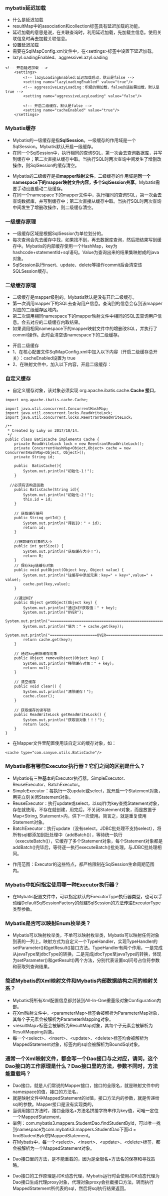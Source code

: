 ### mybatis延迟加载 
- 什么是延迟加载 
- resultMap中的association和collection标签具有延迟加载的功能。
- 延迟加载的意思是说，在关联查询时，利用延迟加载，先加载主信息。使用关联信息时再去加载关联信息。
- 设置延迟加载
- 需要在SqlMapConfig.xml文件中，在\<settings>标签中设置下延迟加载。
- lazyLoadingEnabled、aggressiveLazyLoading
>
     
```
<!-- 开启延迟加载 -->
    <settings>
        <!-- lazyLoadingEnabled:延迟加载启动，默认是false -->
        <setting name="lazyLoadingEnabled" value="true"/>
        <!-- aggressiveLazyLoading：积极的懒加载，false的话按需加载，默认是true -->
        <setting name="aggressiveLazyLoading" value="false"/>
         
        <!-- 开启二级缓存，默认是false -->
        <setting name="cacheEnabled" value="true"/>
    </settings>
```
>
### Mybatis缓存
>
- Mybatis的一级缓存是指**SqlSession**。一级缓存的作用域是一个SqlSession。Mybatis默认开启一级缓存。
- 在同一个SqlSession中，执行相同的查询SQL，第一次会去查询数据库，并写到缓存中；第二次直接从缓存中取。当执行SQL时两次查询中间发生了增删改操作，则SqlSession的缓存清空。
>
- Mybatis的二级缓存是指**mapper映射文件**。二级缓存的作用域是**同一个namespace下的mapper映射文件内容，多个SqlSession共享**。Mybatis需要手动设置启动二级缓存。
- 在同一个namespace下的mapper文件中，执行相同的查询SQL，第一次会去查询数据库，并写到缓存中；第二次直接从缓存中取。当执行SQL时两次查询中间发生了增删改操作，则二级缓存清空。
>
### 一级缓存原理
- 一级缓存区域是根据SqlSession为单位划分的。
- 每次查询会先去缓存中找，如果找不到，再去数据库查询，然后把结果写到缓存中。Mybatis的内部缓存使用一个HashMap，key为hashcode+statementId+sql语句。Value为查询出来的结果集映射成的java对象。
- SqlSession执行insert、update、delete等操作commit后会清空该SQLSession缓存。
>
### 二级缓存原理
- 二级缓存是mapper级别的。Mybatis默认是没有开启二级缓存。
- 第一次调用mapper下的SQL去查询用户信息。查询到的信息会存到该mapper对应的二级缓存区域内。
- 第二次调用相同namespace下的mapper映射文件中相同的SQL去查询用户信息。会去对应的二级缓存内取结果。
- 如果调用相同namespace下的mapper映射文件中的增删改SQL，并执行了commit操作。此时会清空该namespace下的二级缓存。
>
- 开启二级缓存
- 1、在核心配置文件SqlMapConfig.xml中加入以下内容（开启二级缓存总开关）：cacheEnabled设置为 true
- 2、在映射文件中，加入以下内容，开启二级缓存：
>
### 自定义缓存
- 自定义缓存对象，该对象必须实现 org.apache.ibatis.cache.**Cache 接口**，
```
import org.apache.ibatis.cache.Cache;

import java.util.concurrent.ConcurrentHashMap;
import java.util.concurrent.locks.ReadWriteLock;
import java.util.concurrent.locks.ReentrantReadWriteLock;

/**
 * Created by Luky on 2017/10/14.
 */
public class BatisCache implements Cache {
    private ReadWriteLock lock = new ReentrantReadWriteLock();
    private ConcurrentHashMap<Object,Object> cache = new ConcurrentHashMap<Object, Object>();
    private String id;

    public  BatisCache(){
        System.out.println("初始化-1！");
    }

  //必须有该构造函数
    public BatisCache(String id){
        System.out.println("初始化-2！");
        this.id = id;
    }

    // 获取缓存编号
    public String getId() {
        System.out.println("得到ID：" + id);
        return id;
    }

    //获取缓存对象的大小
    public int getSize() {
        System.out.println("获取缓存大小！");
        return 0;
    }
    // 保存key值缓存对象
    public void putObject(Object key, Object value) {
        System.out.println("往缓存中添加元素：key=" + key+",value=" + value);
        cache.put(key,value);
    }

    //通过KEY
    public Object getObject(Object key) {
        System.out.println("通过kEY获取值：" + key);
        System.out.println("OVER");
        System.out.println("=======================================================");
        System.out.println("值为：" + cache.get(key));
        System.out.println("=====================OVER==============================");
        return cache.get(key);
    }

    // 通过key删除缓存对象
    public Object removeObject(Object key) {
        System.out.println("移除缓存对象：" + key);
        return null;
    }

    // 清空缓存
    public void clear() {
        System.out.println("清除缓存！");
        cache.clear();
    }

    // 获取缓存的读写锁
    public ReadWriteLock getReadWriteLock() {
        System.out.println("获取锁对象！！！");
        return lock;
    }
}
```
-  在Mapper文件里配置使用该自定义的缓存对象，如：
```
<cache type="com.sanyue.utils.BatisCache"/>
```
>
### Mybatis都有哪些Executor执行器？它们之间的区别是什么？
>
- Mybatis有三种基本的Executor执行器，SimpleExecutor、ReuseExecutor、BatchExecutor。
- SimpleExecutor：每执行一次update或select，就开启一个Statement对象，用完立刻关闭Statement对象。
- ReuseExecutor：执行update或select，以sql作为key查找Statement对象，存在就使用，不存在就创建，用完后，不关闭Statement对象，而是放置于Map<String, Statement>内，供下一次使用。简言之，就是重复使用Statement对象。
- BatchExecutor：执行update（没有select，JDBC批处理不支持select），将所有sql都添加到批处理中（addBatch()），等待统一执行（executeBatch()），它缓存了多个Statement对象，每个Statement对象都是addBatch()完毕后，等待逐一执行executeBatch()批处理。与JDBC批处理相同。
>
- 作用范围：Executor的这些特点，都严格限制在SqlSession生命周期范围内。
>
### Mybatis中如何指定使用哪一种Executor执行器？
>
- 在Mybatis配置文件中，可以指定默认的ExecutorType执行器类型，也可以手动给DefaultSqlSessionFactory的创建SqlSession的方法传递ExecutorType类型参数。
>
### Mybatis是否可以映射Enum枚举类？
- Mybatis可以映射枚举类，不单可以映射枚举类，Mybatis可以映射任何对象到表的一列上。映射方式为自定义一个TypeHandler，实现TypeHandler的setParameter()和getResult()接口方法。TypeHandler有两个作用，一是完成从javaType至jdbcType的转换，二是完成jdbcType至javaType的转换，体现为setParameter()和getResult()两个方法，分别代表设置sql问号占位符参数和获取列查询结果。
>
### 简述Mybatis的Xml映射文件和Mybatis内部数据结构之间的映射关系？
- Mybatis将所有Xml配置信息都封装到All-In-One重量级对象Configuration内部。
- 在Xml映射文件中，\<parameterMap>标签会被解析为ParameterMap对象，其每个子元素会被解析为ParameterMapping对象。
- \<resultMap>标签会被解析为ResultMap对象，其每个子元素会被解析为ResultMapping对象。
- 每一个\<select>、\<insert>、\<update>、\<delete>标签均会被解析为MappedStatement对象，标签内的sql会被解析为BoundSql对象。
>   
### 通常一个Xml映射文件，都会写一个Dao接口与之对应，请问，这个Dao接口的工作原理是什么？Dao接口里的方法，参数不同时，方法能重载吗？
>
- Dao接口，就是人们常说的Mapper接口，接口的全限名，就是映射文件中的namespace的值，接口的方法名，
- 就是映射文件中MappedStatement的id值，接口方法内的参数，就是传递给sql的参数。Mapper接口是没有实现类的，
- 当调用接口方法时，接口全限名+方法名拼接字符串作为key值，可唯一定位一个MappedStatement，
- 举例：com.mybatis3.mappers.StudentDao.findStudentById，可以唯一找到namespace为com.mybatis3.mappers.StudentDao下面id = findStudentById的MappedStatement。
- 在Mybatis中，每一个\<select>、\<insert>、\<update>、\<delete>标签，都会被解析为一个MappedStatement对象。
>
- Dao接口里的方法，是不能重载的，因为是全限名+方法名的保存和寻找策略。
>
- Dao接口的工作原理是JDK动态代理，Mybatis运行时会使用JDK动态代理为Dao接口生成代理proxy对象，代理对象proxy会拦截接口方法，转而执行MappedStatement所代表的sql，然后将sql执行结果返回。
>



